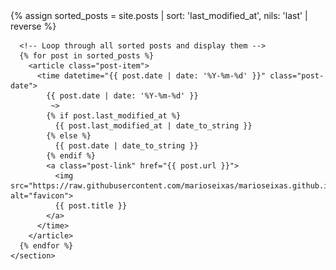 <html lang="en">
<body>
  <main class="tags-page">
    <section>
      <!-- Sort posts by last_modified_at, falling back to date -->
      {% assign sorted_posts = site.posts | sort: 'last_modified_at', nils: 'last' | reverse %}

      <!-- Loop through all sorted posts and display them -->
      {% for post in sorted_posts %}
        <article class="post-item">
          <time datetime="{{ post.date | date: '%Y-%m-%d' }}" class="post-date">
            {{ post.date | date: '%Y-%m-%d' }}
             ~>  
            {% if post.last_modified_at %}
              {{ post.last_modified_at | date_to_string }}
            {% else %}
              {{ post.date | date_to_string }}
            {% endif %}            
            <a class="post-link" href="{{ post.url }}">
              <img src="https://raw.githubusercontent.com/marioseixas/marioseixas.github.io/main/assets/gold.ico" alt="favicon">
              {{ post.title }}
            </a>
          </time>
        </article>
      {% endfor %}
    </section>
  </main>
</body>
</html>
